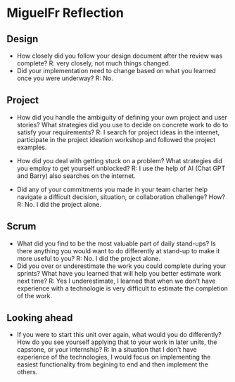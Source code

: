 # MiguelFr Reflection


## Design

* How closely did you follow your design document after the review was complete?
  R: very closely, not much things changed.
* Did your implementation need to change based on what you learned once you were
underway?
  R: No.

## Project

* How did you handle the ambiguity of defining your own project and user
  stories? What strategies did you use to decide on concrete work to do to
  satisfy your requirements?
  R: I search for project ideas in the internet, participate in the project ideation workshop and followed the project examples.

* How did you deal with getting stuck on a problem? What strategies did you
  employ to get yourself unblocked?
  R: I use the help of AI (Chat GPT and Barry) also searches on the internet.
* Did any of your commitments you made in your team charter help navigate a
  difficult decision, situation, or collaboration challenge? How?
  R: No. I did the project alone.

## Scrum

* What did you find to be the most valuable part of daily stand-ups? Is there
  anything you would want to do differently at stand-up to make it more useful
  to you?
  R: No. I did the project alone.
* Did you over or underestimate the work you could complete during your sprints?
  What have you learned that will help you better estimate work next time?
  R: Yes I underestimate, I learned that when we don't have experience with a technologie is very difficult to estimate the completion of the work.

## Looking ahead

* If you were to start this unit over again, what would you do differently? How
  do you see yourself applying that to your work in later units, the capstone,
  or your internship? R: In a situation that I don't have experience of the technologies, I would focus on implementing the easiest functionality from begining to end and then implement the others.
